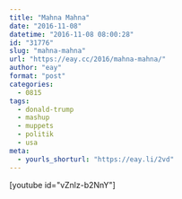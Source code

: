 ```yaml
---
title: "Mahna Mahna"
date: "2016-11-08"
datetime: "2016-11-08 08:00:28"
id: "31776"
slug: "mahna-mahna"
url: "https://eay.cc/2016/mahna-mahna/"
author: "eay"
format: "post"
categories:
  - 0815
tags:
  - donald-trump
  - mashup
  - muppets
  - politik
  - usa
meta:
  - yourls_shorturl: "https://eay.li/2vd"
---
```


\[youtube id="vZnlz-b2NnY"\]
